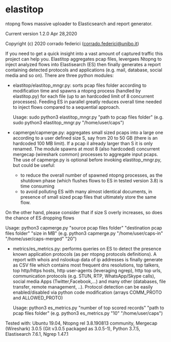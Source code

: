 # elastitop
ntopng flows massive uploader to Elasticsearch and report generator.

Current version 1.2.0  Apr 28,2020

Copyright (c) 2020 corrado federici (corrado.federici@unibo.it)


If you need to get a quick insight into a vast amount of captured traffic this project can help you. Elastitop aggregates pcap files, levergaes Ntopng to inject analyzed flows into Elastisearch (ES) then finally generates a report containing detected protocols and applications (e.g. mail, database, social media and so on). There are three python modules:

- elastitop/elastitop_mngr.py: sorts pcap files folder according to modification time and spawns a ntopng process (handled by elastitop.py) for each file (up to an hardcoded limit of 8 concurrent processes). Feeding ES in parallel greatly reduces overall time needed to inject flows compared to a sequential approach.

  Usage: sudo python3 elastitop_mngr.py "path to pcap files folder" (e.g. sudo python3 elastitop_mngr.py "/home/user/caps")
  
- capmerge/capmerge.py: aggregates small sized pcaps into a large one according to a user defined size S, say from 20 to 50 GB (there is an hardcoded 100 MB limit). If a pcap il already larger than S it is only renamed. The module spawns at most 8 (also hardcoded) concurrent mergecap (wireshark common) processes to aggregate input pcaps. The use of capmerge.py is optional before invoking elastitop_mngr.py, but could be useful:
  * to reduce the overall number of spawned ntopng processes, as the shutdown phase (which flushes flows to ES in tested version 3.8) is time consuming
  * to avoid polluting ES with many almost identical documents, in presence of small sized pcap files that ultimately store the same flow.
  
On the other hand, please consider that if size S overly increases, so does the chance of ES dropping flows 

  Usage: python3 capmerge.py "source pcap files folder" "destination pcap files folder" "size in MB"
  (e.g. python3 capmerge.py "/home/user/caps-in" "/home/user/caps-merged" "20")

- metrics/es_metrics.py: performs queries on ES to detect the presence known application protocols (as per ntopng protocols definitions). A report with whois and nslookup data of ip addresses is finally generate as CSV file which contains most frequent dns resolutions, top talkers, top http/https hosts, http user-agents (leveraging ngrep), http top urls, communication protocols (e.g. STUN, RTP, WhatsApp/Skype calls), social media Apps (Twitter,Facebook,...) and many other (databases, file transfer, remote management, ..). Protocol detection can be easily enabled/disabled via python code modification (arrays COMM_PROTO and ALLOWED_PROTO)

  Usage: python3 es_metrics.py  "number of top scored records" "path to pcap files folder" (e.g. python3 es_metrics.py  "10" "/home/user/caps")

Tested with: Ubuntu 19.04, Ntopng rel 3.8.190813 community, Mergecap (Wireshark) 3.0.5 (Git v3.0.5 packaged as 3.0.5-1), Python 3.7.5, Elastisearch 7.6.1, Ngrep 1.47.1
